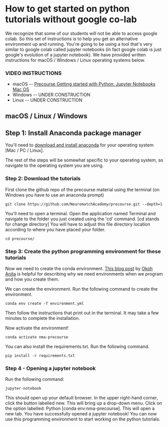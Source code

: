 # How to get started on python tutorials without google co-lab

We recognize that some of our students will not be able to access google colab. So this set of instructions is to help you get an alternative environment up and running. You're going to be using a tool that's very similar to google colab called jupyter notebooks (in fact google colab is just google's evolution of a jupyter notebook). We have provided written instructions for macOS / Windows / Linux operating systems below.

### VIDEO INSTRUCTIONS
- macOS -- [Precourse Getting started with Python: Jupyter Notebooks Mac OS](https://www.youtube.com/watch?v=ex3W0QVQioU&feature=youtu.be)
- Windows -- UNDER CONSTRUCTION
- Linux -- UNDER CONSTRUCTION

## macOS / Linux / Windows

## Step 1: Install Anaconda package manager

You'll need to [download and install anaconda](https://www.anaconda.com/products/individual) for your operating system [Mac / PC / Linux].

The rest of the steps will be somewhat specific to your operating system, so navigate to the operating system you are using.

### Step 2: Download the tutorials
First clone the github repo of the precourse material using the terminal (on Windows you have to use an anaconda prompt)

```git clone https://github.com/NeuromatchAcademy/precourse.git --depth=1```

You'll need to open a terminal. Open the application named Terminal and navigate to the folder you just created using the 'cd' command. [cd stands for change directory] You will have to adjust this file directory location according to where you have placed your folder. 

```cd precourse/```

### Step 3: Create the python programming environment for these tutorials

Now we need to create the conda environment. [This blog post](https://heartbeat.fritz.ai/creating-python-virtual-environments-with-conda-why-and-how-180ebd02d1db) by [Okoh Anita](https://heartbeat.fritz.ai/@anitaokoh) is helpful for describing why we need environments when we program and how you create them.

We can create the environment. Run the following command to create the environment. 
	
```conda env create -f environment.yml```

Then follow the instructions that print out in the terminal. It may take a few minutes to complete the installation.

Now activate the environment!

```conda activate nma-precourse```

You can also install the requirements.txt. Run the following command.

```pip install -r requirements.txt```

### Step 4 - Opening a jupyter notebook
Run the following command:

```jupyter-notebook```

This should open up your default browser. In the upper right-hand corner, click the button labelled new. This will bring up a drop-down menu. Click on the option labelled: Python [conda env:nma-precourse]. This will open a new tab. You have successfully opened a jupyter notebook! You can now use this programming environment to start working on the python tutorials.
